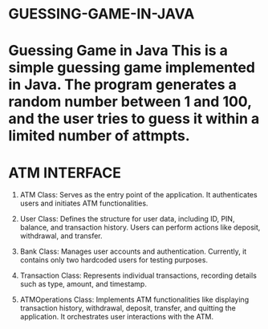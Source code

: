 # GUESSING-GAME-IN-JAVA
# Guessing Game in Java  This is a simple guessing game implemented in Java. The program generates a random number between 1 and 100, and the user tries to guess it within a limited number of attmpts.


# ATM INTERFACE

1. ATM Class: Serves as the entry point of the application. It authenticates users and initiates ATM functionalities.

2. User Class: Defines the structure for user data, including ID, PIN, balance, and transaction history. Users can perform actions like deposit, withdrawal, and transfer.

3. Bank Class: Manages user accounts and authentication. Currently, it contains only two hardcoded users for testing purposes.

4. Transaction Class: Represents individual transactions, recording details such as type, amount, and timestamp.

5. ATMOperations Class: Implements ATM functionalities like displaying transaction history, withdrawal, deposit, transfer, and quitting the application. It orchestrates user interactions with the ATM.
